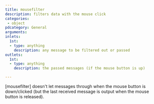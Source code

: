 ```yaml
---
title: mousefilter
description: filters data with the mouse click
categories:
 - object
pdcategory: General
arguments:
inlets:
  1st:
  - type: anything
    description: any message to be filtered out or passed
outlets:
  1st:
  - type: anything
    description: the passed messages (if the mouse button is up)

---
```


[mousefilter] doesn't let messages through when the mouse button is down/clicked (but the last received message is output when the mouse button is released).

